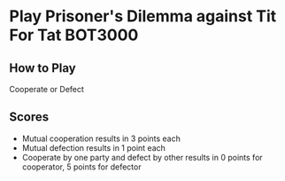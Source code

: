 # Play Prisoner's Dilemma against Tit For Tat BOT3000

## How to Play
Cooperate or Defect

## Scores
- Mutual cooperation results in 3 points each
- Mutual defection results in 1 point each
- Cooperate by one party and defect by other results in 0 points for cooperator, 5 points for defector
